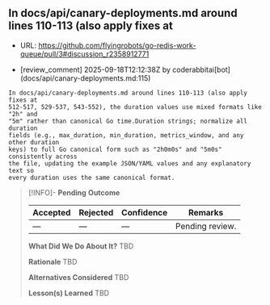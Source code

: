 ## In docs/api/canary-deployments.md around lines 110-113 (also apply fixes at

- URL: https://github.com/flyingrobots/go-redis-work-queue/pull/3#discussion_r2358912771

- [review_comment] 2025-09-18T12:12:38Z by coderabbitai[bot] (docs/api/canary-deployments.md:115)

```text
In docs/api/canary-deployments.md around lines 110-113 (also apply fixes at
512-517, 529-537, 543-552), the duration values use mixed formats like "2h" and
"5m" rather than canonical Go time.Duration strings; normalize all duration
fields (e.g., max_duration, min_duration, metrics_window, and any other duration
keys) to full Go canonical form such as "2h0m0s" and "5m0s" consistently across
the file, updating the example JSON/YAML values and any explanatory text so
every duration uses the same canonical format.
```

> [!INFO]- **Pending**
> **Outcome**
> 
> | Accepted | Rejected | Confidence | Remarks |
> |----------|----------|------------|---------|
> | — | — | — | Pending review. |
>
> **What Did We Do About It?**
> TBD
>
> **Rationale**
> TBD
>
> **Alternatives Considered**
> TBD
>
> **Lesson(s) Learned**
> TBD
